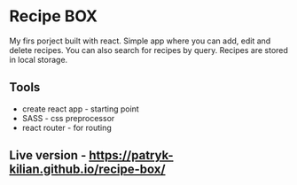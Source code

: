 # Recipe BOX

My firs porject built with react. 
Simple app where you can add, edit and delete recipes. 
You can also search for recipes by query.
Recipes are stored in local storage.

## Tools

* create react app - starting point
* SASS - css preprocessor
* react router - for routing

## Live version - https://patryk-kilian.github.io/recipe-box/

